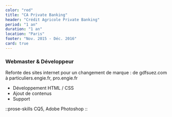 ```yaml
---
color: "red"
title: "CA Private Banking"
header: "Crédit Agricole Private Banking"
period: "1 an"
duration: "1 an"
location: "Paris"
footer: "Nov. 2015 - Déc. 2016"
card: true
---
```


### Webmaster & Développeur

Refonte des sites internet pour un changement de marque : de gdfsuez.com à particuliers.engie.fr, pro.engie.fr

- Développement HTML / CSS
- Ajout de contenus
- Support

::prose-skills
CQ5, Adobe Photoshop
::
